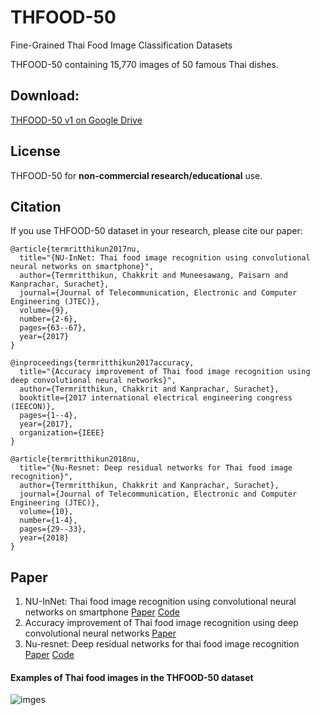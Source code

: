 
# THFOOD-50
Fine-Grained Thai Food Image Classification Datasets

THFOOD-50 containing 15,770 images of 50 famous Thai dishes.

## Download:

[THFOOD-50 v1 on Google Drive](https://drive.google.com/drive/folders/1800gi-etXfpf-rolxf0W90uZyojBSqcq?usp=sharing)

## License

THFOOD-50 for **non-commercial research/educational** use.

## Citation

If you use THFOOD-50 dataset in your research, please cite our paper:

    @article{termritthikun2017nu,
      title="{NU-InNet: Thai food image recognition using convolutional neural networks on smartphone}",
      author={Termritthikun, Chakkrit and Muneesawang, Paisarn and Kanprachar, Surachet},
      journal={Journal of Telecommunication, Electronic and Computer Engineering (JTEC)},
      volume={9},
      number={2-6},
      pages={63--67},
      year={2017}
    }
    
    @inproceedings{termritthikun2017accuracy,
      title="{Accuracy improvement of Thai food image recognition using deep convolutional neural networks}",
      author={Termritthikun, Chakkrit and Kanprachar, Surachet},
      booktitle={2017 international electrical engineering congress (IEECON)},
      pages={1--4},
      year={2017},
      organization={IEEE}
    }
    
    @article{termritthikun2018nu,
      title="{Nu-Resnet: Deep residual networks for Thai food image recognition}",
      author={Termritthikun, Chakkrit and Kanprachar, Surachet},
      journal={Journal of Telecommunication, Electronic and Computer Engineering (JTEC)},
      volume={10},
      number={1-4},
      pages={29--33},
      year={2018}
    }

## Paper

 1. NU-InNet: Thai food image recognition using convolutional neural networks on smartphone [Paper](https://journal.utem.edu.my/index.php/jtec/article/download/2436/1521) [Code](https://github.com/chakkritte/NU-InNet)
 2. Accuracy improvement of Thai food image recognition using deep convolutional neural networks [Paper](https://ieeexplore.ieee.org/abstract/document/8075874/)
 3. Nu-resnet: Deep residual networks for thai food image recognition [Paper](https://journal.utem.edu.my/index.php/jtec/article/download/3572/2467) [Code](https://github.com/chakkritte/NU-ResNet)

#### Examples of Thai food images in the THFOOD-50 dataset
![imges](https://raw.githubusercontent.com/chakkritte/NU-InNet/master/images/THFOOD.png)
